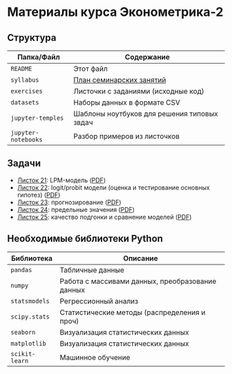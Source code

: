 # Материалы курса Эконометрика-2

## Структура

| Папка/Файл |Содержание|
|-|-|
|`README`|Этот файл|
|`syllabus`|[План семинарских занятий](https://github.com/artamonoff/econometrica/blob/main/econometrica-2/syllabus.md)|
|`exercises`|Листочки с заданиями (исходные код)|
|`datasets`| Наборы данных в формате CSV|
|`jupyter-temples`|Шаблоны ноутбуков для решения типовых звдач|
|`jupyter-notebooks`|Разбор примеров из листочков|

## Задачи

- [Листок 21](https://nbviewer.org/github/artamonoff/econometrica/blob/main/econometrica-2/exercises/list21-LPM.html): LPM-модель ([PDF](https://github.com/artamonoff/econometrica/blob/main/econometrica-2/exercises/list21-LPM.pdf))
- [Листок 22](https://nbviewer.org/github/artamonoff/econometrica/blob/main/econometrica-2/exercises/list22-logit.html): logit/probit модели (оценка и тестирование основных гипотез) ([PDF](https://github.com/artamonoff/econometrica/blob/main/econometrica-2/exercises/list22-logit.pdf))
- [Листок 23](https://nbviewer.org/github/artamonoff/econometrica/blob/main/econometrica-2/exercises/list23-prediction.html): прогнозирование ([PDF](https://github.com/artamonoff/econometrica/blob/main/econometrica-2/exercises/list23-prediction.pdf))
- [Листок 24](https://nbviewer.org/github/artamonoff/econometrica/blob/main/econometrica-2/exercises/list24-marginal-values.html): предельные значения ([PDF](https://github.com/artamonoff/econometrica/blob/main/econometrica-2/exercises/list24-marginal-values.pdf))
- [Листок 25](https://nbviewer.org/github/artamonoff/econometrica/blob/main/econometrica-2/exercises/list25-goodness-of-fit.html): качество подгонки и сравнение моделей ([PDF](https://github.com/artamonoff/econometrica/blob/main/econometrica-2/exercises/list25-goodness-of-fit.pdf))

## Необходимые библиотеки Python

|Библиотека|Описание|
|-|-|
|`pandas`|Табличные данные|
|`numpy`|Работа с массивами данных, преобразование данных|
|`statsmodels`|Регрессионный анализ|
|`scipy.stats`|Статистические методы (распределения и проч)|
|`seaborn`|Визуализация статистических данных|
|`matplotlib`|Визуализация статистических данных|
|`scikit-learn`|Машинное обучение|
